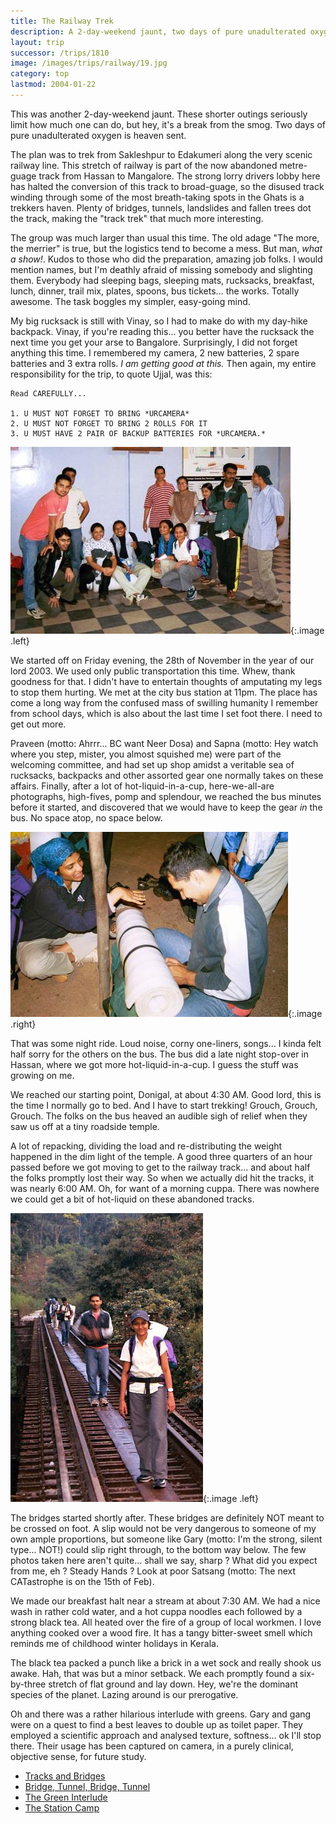 ```yaml
---
title: The Railway Trek
description: A 2-day-weekend jaunt, two days of pure unadulterated oxygen
layout: trip
successor: /trips/1810
image: /images/trips/railway/19.jpg 
category: top
lastmod: 2004-01-22
---
```


This was another 2-day-weekend jaunt. These shorter outings seriously limit how much one can do, but hey, it's a break from the smog. Two days of pure unadulterated oxygen is heaven sent.

The plan was to trek from Sakleshpur to Edakumeri along the very scenic railway line. This stretch of railway is part of the now abandoned metre-guage track from Hassan to Mangalore. The strong lorry drivers lobby here has halted the conversion of this track to broad-guage, so the disused track winding through some of the most breath-taking spots in the Ghats is a trekkers haven. Plenty of bridges, tunnels, landslides and fallen trees dot the track, making the "track trek" that much more interesting.

The group was much larger than usual this time. The old adage "The more, the merrier" is true, but the logistics tend to become a mess. But man, *what a show!*. Kudos to those who did the preparation, amazing job folks. I would mention names, but I'm deathly afraid of missing somebody and slighting them. Everybody had sleeping bags, sleeping mats, rucksacks, breakfast, lunch, dinner, trail mix, plates, spoons, bus tickets... the works. Totally awesome. The task boggles my simpler, easy-going mind.

My big rucksack is still with Vinay, so I had to make do with my day-hike backpack. Vinay, if you're reading this... you better have the rucksack the next time you get your arse to Bangalore. Surprisingly, I did not forget anything this time. I remembered my camera, 2 new batteries, 2 spare batteries and 3 extra rolls. _I am getting good at this._ Then again, my entire responsibility for the trip, to quote Ujjal, was this: 

```
Read CAREFULLY...

1. U MUST NOT FORGET TO BRING *URCAMERA*
2. U MUST NOT FORGET TO BRING 2 ROLLS FOR IT
3. U MUST HAVE 2 PAIR OF BACKUP BATTERIES FOR *URCAMERA.*
```

![At the bus-stand](/images/trips/railway/01.jpg "At the bus-stand"){:.image .left}

We started off on Friday evening, the 28th of November in the year of our lord 2003.  We used only public transportation this time. Whew, thank goodness for that. I didn't have to entertain thoughts of amputating my legs to stop them hurting.  We met at the city bus station at 11pm. The place has come a long way from the confused mass of swilling humanity I remember from school days, which is also about the last time I set foot there. I need to get out more.

Praveen (motto: Ahrrr... BC want Neer Dosa) and Sapna (motto: Hey watch where you step, mister, you almost squished me) were part of the welcoming committee, and had set up shop amidst a veritable sea of rucksacks, backpacks and other assorted gear one normally takes on these affairs. Finally, after a lot of hot-liquid-in-a-cup, here-we-all-are photographs, high-fives, pomp and splendour, we reached the bus minutes before it started, and discovered that we would have to keep the gear *in* the bus. No space atop, no space below.

![Working at the Temple](/images/trips/railway/02.jpg 'Working at the Temple'){:.image .right}

That was some night ride. Loud noise, corny one-liners, songs... I kinda felt half sorry for the others on the bus. The bus did a late night stop-over in Hassan, where we got more hot-liquid-in-a-cup.  I guess the stuff was growing on me. 

We reached our starting point, Donigal, at about 4:30 AM. Good lord, this is the time I normally go to bed. And I have to start trekking! Grouch, Grouch, Grouch.  The folks on the bus heaved an audible sigh of relief when they saw us off at a tiny roadside temple. 

A lot of repacking, dividing the load and re-distributing the weight happened in the dim light of the temple. A good three quarters of an hour passed before we got moving to get to the railway track... and about half the folks promptly lost their way. So when we actually did hit the tracks, it was nearly 6:00 AM. Oh, for want of a morning cuppa. There was nowhere we could get a bit of hot-liquid on these abandoned tracks.

![Just crossed a bridge](/images/trips/railway/03.jpg "Just crossed a bridge"){:.image .left}

The bridges started shortly after. These bridges are definitely NOT meant to be crossed on foot. A slip would not be very dangerous to someone of my own ample proportions, but someone like Gary (motto: I'm the strong, silent type... NOT!) could slip right through, to the bottom way below. The few photos taken here aren't quite... shall we say, sharp ? What did you expect from me, eh ? Steady Hands ? Look at poor Satsang (motto: The next CATastrophe is on the 15th of Feb). 

We made our breakfast halt near a stream at about 7:30 AM. We had a nice wash in rather cold water, and a hot cuppa noodles each followed by a strong black tea. All heated over the fire of a group of local workmen. I love anything cooked over a wood fire. It has a tangy bitter-sweet smell which reminds me of childhood winter holidays in Kerala. 

The black tea packed a punch like a brick in a wet sock and really shook us awake. Hah, that was but a minor setback. We each promptly found a six-by-three stretch of flat ground and lay down. Hey, we're the dominant species of the planet. Lazing around is our prerogative. 

Oh and there was a rather hilarious interlude with greens. Gary and gang were on a quest to find a best leaves to double up as toilet paper. They employed a scientific approach and analysed texture, softness... ok I'll stop there. Their usage has been captured on camera, in a purely clinical, objective sense, for future study. 



* [Tracks and Bridges](/trips/1810/)
* [Bridge, Tunnel, Bridge, Tunnel](/trips/1811/)
* [The Green Interlude](/trips/1812/)
* [The Station Camp](/trips/1813/)
